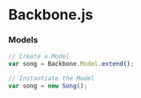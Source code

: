 # Backbone.js

### Models
```js 
// Create a Model
var song = Backbone.Model.extend();

// Instantiate the Model
var song = new Song();
```









